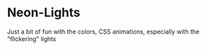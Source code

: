 # Neon-Lights
Just a bit of fun with the colors, CSS animations, especially with the "flickering" lights
